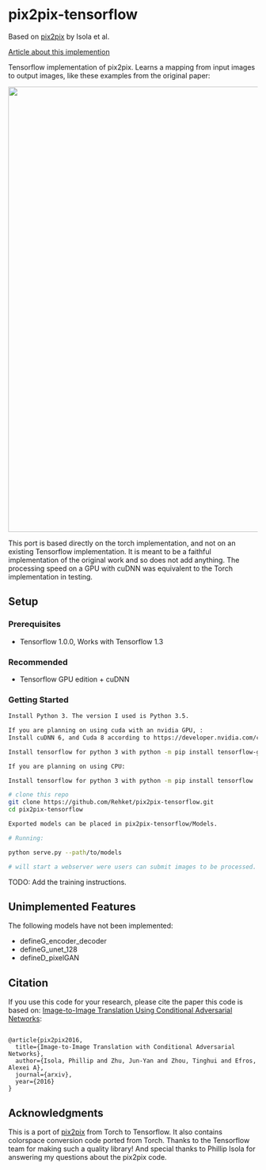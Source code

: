 # pix2pix-tensorflow

Based on [pix2pix](https://phillipi.github.io/pix2pix/) by Isola et al.

[Article about this implemention](https://affinelayer.com/pix2pix/)

Tensorflow implementation of pix2pix.  Learns a mapping from input images to output images, like these examples from the original paper:

<img src="docs/examples.jpg" width="900px"/>

This port is based directly on the torch implementation, and not on an existing Tensorflow implementation.  It is meant to be a faithful implementation of the original work and so does not add anything.  The processing speed on a GPU with cuDNN was equivalent to the Torch implementation in testing.

## Setup

### Prerequisites
- Tensorflow 1.0.0, Works with Tensorflow 1.3

### Recommended
- Tensorflow GPU edition + cuDNN

### Getting Started

```sh
Install Python 3. The version I used is Python 3.5.

If you are planning on using cuda with an nvidia GPU, :
Install cuDNN 6, and Cuda 8 according to https://developer.nvidia.com/cuda-toolkit.

Install tensorflow for python 3 with python -m pip install tensorflow-gpu 

If you are planning on using CPU:

Install tensorflow for python 3 with python -m pip install tensorflow

# clone this repo
git clone https://github.com/Rehket/pix2pix-tensorflow.git
cd pix2pix-tensorflow

Exported models can be placed in pix2pix-tensorflow/Models.

# Running:

python serve.py --path/to/models 

# will start a webserver were users can submit images to be processed.

```

TODO: Add the training instructions.



## Unimplemented Features

The following models have not been implemented:
- defineG_encoder_decoder
- defineG_unet_128
- defineD_pixelGAN

## Citation
If you use this code for your research, please cite the paper this code is based on: <a href="https://arxiv.org/pdf/1611.07004v1.pdf">Image-to-Image Translation Using Conditional Adversarial Networks</a>:

```

@article{pix2pix2016,
  title={Image-to-Image Translation with Conditional Adversarial Networks},
  author={Isola, Phillip and Zhu, Jun-Yan and Zhou, Tinghui and Efros, Alexei A},
  journal={arxiv},
  year={2016}
}

```

## Acknowledgments
This is a port of [pix2pix](https://github.com/phillipi/pix2pix) from Torch to Tensorflow.  It also contains colorspace conversion code ported from Torch.  Thanks to the Tensorflow team for making such a quality library!  And special thanks to Phillip Isola for answering my questions about the pix2pix code.
